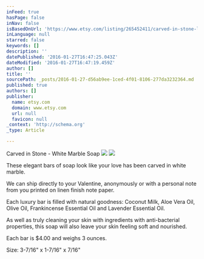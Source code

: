 ```yaml
---
inFeed: true
hasPage: false
inNav: false
isBasedOnUrl: 'https://www.etsy.com/listing/265452411/carved-in-stone-luxury-handmade-soap-for?ref=shop_home_active_1'
inLanguage: null
starred: false
keywords: []
description: ''
datePublished: '2016-01-27T16:47:25.043Z'
dateModified: '2016-01-27T16:47:19.459Z'
author: []
title: ''
sourcePath: _posts/2016-01-27-d56ab9ee-1ced-4f01-8106-277da3232364.md
published: true
authors: []
publisher:
  name: etsy.com
  domain: www.etsy.com
  url: null
  favicon: null
_context: 'http://schema.org'
_type: Article

---
```

Carved in Stone - White Marble Soap
![](https://the-grid-user-content.s3-us-west-2.amazonaws.com/6a1ed24d-d6ae-4865-82f3-b7ed9ae9cbbc.jpg)
![](https://the-grid-user-content.s3-us-west-2.amazonaws.com/4379887c-1a29-4371-8670-2739cebb5634.jpg)

These elegant bars of soap look like your love has been carved in white marble. 

We can ship directly to your Valentine, anonymously or with a personal note from you printed on linen finish note paper.

Each luxury bar is filled with natural goodness: Coconut Milk, Aloe Vera Oil, Olive Oil, Frankincense Essential Oil and Lavender Essential Oil.

As well as truly cleaning your skin with ingredients with anti-bacterial properties, this soap will also leave your skin feeling soft and nourished.

Each bar is $4.00 and weighs 3 ounces.

Size: 3-7/16" x 1-7/16" x 7/16"
